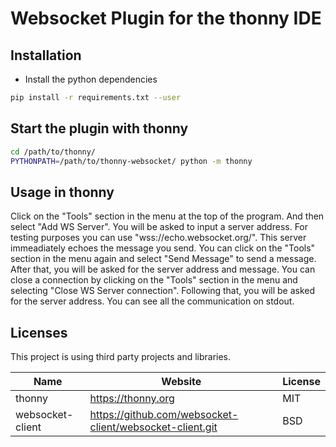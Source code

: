 # Websocket Plugin for the thonny IDE

## Installation

- Install the python dependencies

```bash
pip install -r requirements.txt --user
```

## Start the plugin with thonny

```bash
cd /path/to/thonny/
PYTHONPATH=/path/to/thonny-websocket/ python -m thonny
```

## Usage in thonny

Click on the "Tools" section in the menu at the top of the program. And then select "Add WS Server". You will be asked to input a server address. For testing purposes you can use "wss://echo.websocket.org/". This server immeadiately echoes the message you send. You can click on the "Tools" section in the menu again and select "Send Message" to send a message. After that, you will be asked for the server address and message. You can close a connection by clicking on the "Tools" section in the menu and selecting "Close WS Server connection". Following that, you will be asked for the server address. You can see all the communication on stdout.

## Licenses

This project is using third party projects and libraries.

| Name             | Website                                                  | License |
| ---------------- | -------------------------------------------------------- | ------- |
| thonny           | https://thonny.org                                       | MIT     |
| websocket-client | https://github.com/websocket-client/websocket-client.git | BSD     |
